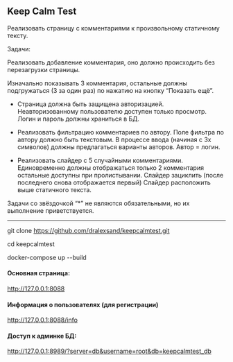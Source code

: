 ## Keep Calm Test

Реализовать страницу с комментариями к произвольному статичному тексту.

Задачи:

Реализовать добавление комментария, оно должно происходить без перезагрузки страницы.

Изначально показывать 3 комментария, остальные должны подгружаться (3 за один раз) по нажатию на кнопку “Показать ещё”.

* Страница должна быть защищена авторизацией. Неавторизованному пользователю доступен только просмотр. Логин и пароль должны храниться в БД.

* Реализовать фильтрацию комментариев по автору. Поле фильтра по автору должно быть текстовым. В процессе ввода (начиная с 3х символов) должны предлагаться варианты авторов. Автор = логин.

* Реализовать слайдер с 5 случайными комментариями. Единовременно должны отображаться только 2 комментария остальные доступны при пролистывании. Слайдер зациклить (после последнего снова отображается первый) Слайдер расположить выше статичного текста.

Задачи со звёздочкой “*” не являются обязательными, но их выполнение приветствуется.

---

git clone https://github.com/dralexsand/keepcalmtest.git

cd keepcalmtest

docker-compose up --build

#### Основная страница:
http://127.0.0.1:8088

#### Информация о пользователях (для регистрации)
http://127.0.0.1:8088/info

#### Доступ к админке БД:
http://127.0.0.1:8989/?server=db&username=root&db=keepcalmtest_db


